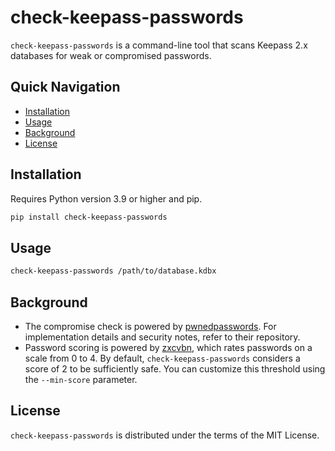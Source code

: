 # check-keepass-passwords

`check-keepass-passwords` is a command-line tool that scans Keepass 2.x databases for weak or compromised passwords.

## Quick Navigation

- [Installation](#installation)
- [Usage](#usage)
- [Background](#background)
- [License](#license)

## Installation

Requires Python version 3.9 or higher and pip.

```bash
pip install check-keepass-passwords
```

## Usage

```bash
check-keepass-passwords /path/to/database.kdbx
```

## Background

- The compromise check is powered by [pwnedpasswords](https://github.com/lionheart/pwnedpasswords). For implementation
  details and security notes, refer to their repository.
- Password scoring is powered by [zxcvbn](https://github.com/dwolfhub/zxcvbn-python), which rates passwords on a scale
  from 0 to 4. By default, `check-keepass-passwords` considers a score of 2 to be sufficiently safe. You can customize
  this threshold using the `--min-score` parameter.

## License

`check-keepass-passwords` is distributed under the terms of the MIT License.
